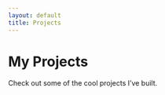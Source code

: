 ```yaml
---
layout: default
title: Projects
---
```


# My Projects
Check out some of the cool projects I’ve built.
